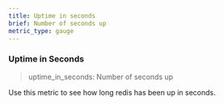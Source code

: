 ```yaml
---
title: Uptime in seconds
brief: Number of seconds up
metric_type: gauge
---
```


### Uptime in Seconds

> uptime_in_seconds: Number of seconds up

Use this metric to see how long redis has been up in seconds.
